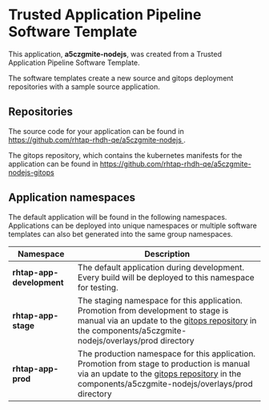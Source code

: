 # Trusted Application Pipeline Software Template

This application, **a5czgmite-nodejs**, was created from a Trusted Application Pipeline Software Template.

The software templates create a new source and gitops deployment repositories with a sample source application. 

## Repositories

The source code for your application can be found in [https://github.com/rhtap-rhdh-qe/a5czgmite-nodejs ](https://github.com/rhtap-rhdh-qe/a5czgmite-nodejs ).
 
The gitops repository, which contains the kubernetes manifests for the application can be found in 
[https://github.com/rhtap-rhdh-qe/a5czgmite-nodejs-gitops ](https://github.com/rhtap-rhdh-qe/a5czgmite-nodejs-gitops ) 

## Application namespaces 

The default application will be found in the following namespaces. Applications can be deployed into unique namespaces or multiple software templates can also bet generated into the same group namespaces.  

|  Namespace   |  Description   |  
| -------- | -------- |   
| **rhtap-app-development** | The default application during development. Every build will be deployed to this namespace for testing. | 
| **rhtap-app-stage** | The staging namespace for this application. Promotion from development to stage is manual via an update to the [gitops repository](https://github.com/rhtap-rhdh-qe/a5czgmite-nodejs-gitops ) in the components/a5czgmite-nodejs/overlays/prod directory |  
| **rhtap-app-prod** | The production namespace for this application. Promotion from stage to production is manual via an update to the [gitops repository](https://github.com/rhtap-rhdh-qe/a5czgmite-nodejs-gitops ) in the components/a5czgmite-nodejs/overlays/prod directory | 